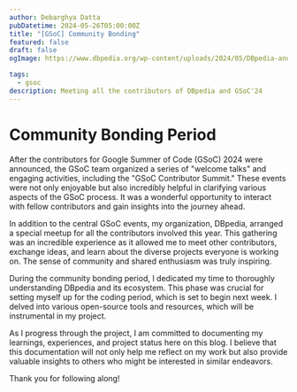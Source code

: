 ```yaml
---
author: Debarghya Datta
pubDatetime: 2024-05-26T05:00:00Z
title: "[GSoC] Community Bonding"
featured: false
draft: false
ogImage: https://www.dbpedia.org/wp-content/uploads/2024/05/DBpedia-and-GSoC-24_bonding-period.jpg

tags:
  - gsoc
description: Meeting all the contributors of DBpedia and GSoC'24
---
```


# Community Bonding Period

After the contributors for Google Summer of Code (GSoC) 2024 were announced, the GSoC team organized a series of "welcome talks" and engaging activities, including the "GSoC Contributor Summit." These events were not only enjoyable but also incredibly helpful in clarifying various aspects of the GSoC process. It was a wonderful opportunity to interact with fellow contributors and gain insights into the journey ahead.

In addition to the central GSoC events, my organization, DBpedia, arranged a special meetup for all the contributors involved this year. This gathering was an incredible experience as it allowed me to meet other contributors, exchange ideas, and learn about the diverse projects everyone is working on. The sense of community and shared enthusiasm was truly inspiring.

During the community bonding period, I dedicated my time to thoroughly understanding DBpedia and its ecosystem. This phase was crucial for setting myself up for the coding period, which is set to begin next week. I delved into various open-source tools and resources, which will be instrumental in my project.

As I progress through the project, I am committed to documenting my learnings, experiences, and project status here on this blog. I believe that this documentation will not only help me reflect on my work but also provide valuable insights to others who might be interested in similar endeavors.

Thank you for following along!
